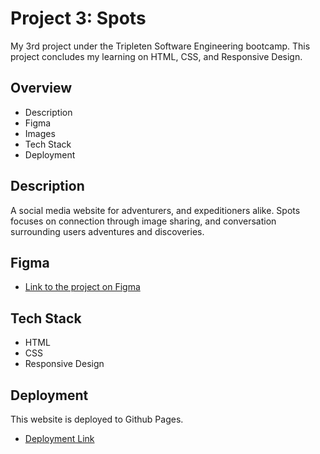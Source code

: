 # Project 3: Spots

My 3rd project under the Tripleten Software Engineering bootcamp. This project concludes my learning on HTML, CSS, and Responsive Design.

## Overview

- Description
- Figma
- Images
- Tech Stack
- Deployment

## Description

A social media website for adventurers, and expeditioners alike. Spots focuses on connection through image sharing, and conversation surrounding users adventures and discoveries.

## Figma

- [Link to the project on Figma](https://www.figma.com/file/BBNm2bC3lj8QQMHlnqRsga/Sprint-3-Project-%E2%80%94-Spots?type=design&node-id=2%3A60&mode=design&t=afgNFybdorZO6cQo-1)

## Tech Stack

- HTML
- CSS
- Responsive Design

## Deployment

This website is deployed to Github Pages.

- [Deployment Link](https://kidmambo.github.io/tripleten_spots/)

